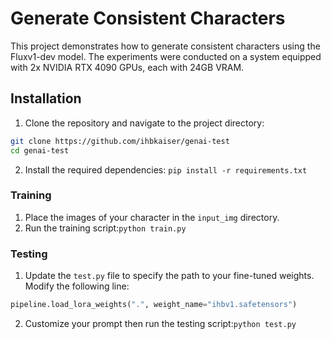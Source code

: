 # Generate Consistent Characters
This project demonstrates how to generate consistent characters using the Fluxv1-dev model. The experiments were conducted on a system equipped with 2x NVIDIA RTX 4090 GPUs, each with 24GB VRAM.
## Installation
1. Clone the repository and navigate to the project directory:
```bash
git clone https://github.com/ihbkaiser/genai-test
cd genai-test
```
2. Install the required dependencies:
```pip install -r requirements.txt```
### Training
1. Place the images of your character in the `input_img` directory.
2. Run the training script:```python train.py```
### Testing
1. Update the `test.py` file to specify the path to your fine-tuned weights. Modify the following line:
```python
pipeline.load_lora_weights(".", weight_name="ihbv1.safetensors")
```
2. Customize your prompt then run the testing script:```python test.py```